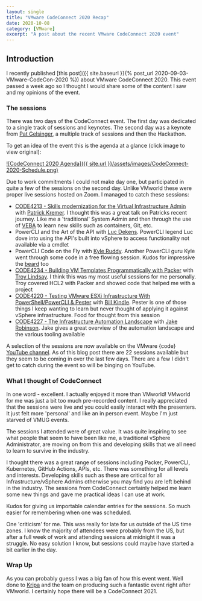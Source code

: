 ```yaml
---
layout: single
title: "VMware CodeConnect 2020 Recap"
date: 2020-10-08
category: [VMware]
excerpt: "A post about the recent VMware CodeConnect 2020 event"
---
```


## Introduction

I recently published [this post]({{ site.baseurl }}{% post_url 2020-09-03-VMware-CodeCon-2020 %}) about VMware CodeConnect 2020. This event passed a week ago so I thought I would share some of the content I saw and my opinions of the event.

### The sessions

There was two days of the CodeConnect event. The first day was dedicated to a single track of sessions and keynotes. The second day was a keynote from [Pat Gelsinger](https://twitter.com/PGelsinger), a multiple track of sessions and then the Hackathon.

To get an idea of the event this is the agenda at a glance (click image to view original):

[![CodeConnect 2020 Agenda]({{ site.url }}/assets/images/CodeConnect-2020-Schedule.png)](https://vmwarecodeconnect.github.io/CodeConnect2020/calendar/ "CodeConnect 2020 Agenda")

Due to work commitments I could not make day one, but participated in quite a few of the sessions on the second day. Unlike VMworld these were proper live sessions hosted on Zoom. I managed to catch these sessions:

- [CODE4213 - Skills modernization for the Virtual Infrastructure Admin](https://www.youtube.com/watch?v=xkTta5oDVl4) with [Patrick Kremer](https://twitter.com/KremerPatrick). I thought this was a great talk on Patricks recent journey. Like me a 'traditional' System Admin and then through the use of [VEBA](https://vmweventbroker.io/) to learn new skills such as containers, Git, etc.
- PowerCLI and the Art of the API with [Luc Dekens](https://twitter.com/LucD22). PowerCLI legend Luc dove into using the API's built into vSphere to access functionality not available via a cmdlet
- PowerCLI Code on the Fly with [Kyle Ruddy](https://twitter.com/kmruddy). Another PowerCLI guru Kyle went through some code in a free flowing session. Kudos for impressive the [beard](https://twitter.com/kyleruddybeard) too
- [CODE4234 - Building VM Templates Programmatically with Packer](https://www.youtube.com/watch?v=mO0oeCAjeO8) with [Troy Lindsay](https://twitter.com/troylindsay42). I think this was my most useful sessions for me personally. Troy covered HCL2 with Packer and showed code that helped me with a project
- [CODE4220 - Testing VMware ESXi Infrastructure With PowerShell/PowerCLI & Pester](https://www.youtube.com/watch?v=ZUNNa1t7bPM) with [Bill Kindle](https://twitter.com/BillKindle). Pester is one of those things I keep wanting to learn but never thought of applying it against vSphere infrastructure. Food for thought from this session
- [CODE4227 - The Infrastructure Automation Landscape](https://www.youtube.com/watch?v=llOe2-CLuD0) with [Jake Robinson](https://twitter.com/jakerobinson). Jake gives a great overview of the automation landscape and the various tooling available

A selection of the sessions are now available on the VMware {code} [YouTube channel](https://www.youtube.com/channel/UC8HeWUOGOc1EVHl0fALuNlQ). As of this blog post there are 22 sessions available but they seem to be coming in over the last few days. There are a few I didn't get to catch during the event so will be binging on YouTube.

### What I thought of CodeConnect

In one word - excellent. I actually enjoyed it more than VMworld! VMworld for me was just a bit too much pre-recorded content. I really appreciated that the sessions were live and you could easily interact with the presenters. It just felt more 'personal' and like an in person event. Maybe I'm just starved of VMUG events.

The sessions I attended were of great value. It was quite inspiring to see what people that seem to have been like me, a traditional vSphere Administrator, are moving on from this and developing skills that we all need to learn to survive in the industry.

I thought there was a great range of sessions including Packer, PowerCLI, Kubernetes, GitHub Actions, APIs, etc. There was something for all levels and interests. Developing skills such as these are critical for all Infrastructure/vSphere Admins otherwise you may find you are left behind in the industry. The sessions from CodeConnect certainly helped me learn some new things and gave me practical ideas I can use at work.

Kudos for giving us importable calendar entries for the sessions. So much easier for remembering when one was scheduled.

One 'criticism' for me. This was really for late for us outside of the US time zones. I know the majority of attendees were probably from the US, but after a full week of work and attending sessions at midnight it was a struggle. No easy solution I know, but sessions could maybe have started a bit earlier in the day.

### Wrap Up

As you can probably guess I was a big fan of how this event went. Well done to [Kripa](https://twitter.com/KripaSitaraman) and the team on producing such a fantastic event right after VMworld. I certainly hope there will be a CodeConnect 2021.
